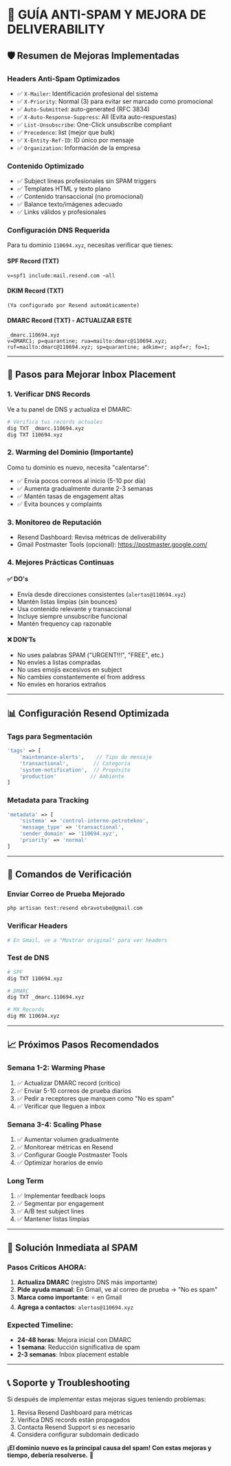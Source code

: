# 📧 GUÍA ANTI-SPAM Y MEJORA DE DELIVERABILITY

## 🛡️ **Resumen de Mejoras Implementadas**

### Headers Anti-Spam Optimizados
- ✅ `X-Mailer`: Identificación profesional del sistema
- ✅ `X-Priority`: Normal (3) para evitar ser marcado como promocional
- ✅ `Auto-Submitted`: auto-generated (RFC 3834)
- ✅ `X-Auto-Response-Suppress`: All (Evita auto-respuestas)
- ✅ `List-Unsubscribe`: One-Click unsubscribe compliant
- ✅ `Precedence`: list (mejor que bulk)
- ✅ `X-Entity-Ref-ID`: ID único por mensaje
- ✅ `Organization`: Información de la empresa

### Contenido Optimizado
- ✅ Subject líneas profesionales sin SPAM triggers
- ✅ Templates HTML y texto plano
- ✅ Contenido transaccional (no promocional)
- ✅ Balance texto/imágenes adecuado
- ✅ Links válidos y profesionales

### Configuración DNS Requerida
Para tu dominio `110694.xyz`, necesitas verificar que tienes:

#### SPF Record (TXT)
```
v=spf1 include:mail.resend.com ~all
```

#### DKIM Record (TXT) 
```
(Ya configurado por Resend automáticamente)
```

#### DMARC Record (TXT) - **ACTUALIZAR ESTE**
```
_dmarc.110694.xyz
v=DMARC1; p=quarantine; rua=mailto:dmarc@110694.xyz; ruf=mailto:dmarc@110694.xyz; sp=quarantine; adkim=r; aspf=r; fo=1;
```

---

## 🎯 **Pasos para Mejorar Inbox Placement**

### 1. **Verificar DNS Records**
Ve a tu panel de DNS y actualiza el DMARC:

```bash
# Verifica tus records actuales
dig TXT _dmarc.110694.xyz
dig TXT 110694.xyz
```

### 2. **Warming del Dominio (Importante)**
Como tu dominio es nuevo, necesita "calentarse":

- ✅ Envía pocos correos al inicio (5-10 por día)
- ✅ Aumenta gradualmente durante 2-3 semanas
- ✅ Mantén tasas de engagement altas
- ✅ Evita bounces y complaints

### 3. **Monitoreo de Reputación**
- Resend Dashboard: Revisa métricas de deliverability
- Gmail Postmaster Tools (opcional): https://postmaster.google.com/

### 4. **Mejores Prácticas Continuas**

#### ✅ **DO's**
- Envía desde direcciones consistentes (`alertas@110694.xyz`)
- Mantén listas limpias (sin bounces)
- Usa contenido relevante y transaccional
- Incluye siempre unsubscribe funcional
- Mantén frequency cap razonable

#### ❌ **DON'Ts**
- No uses palabras SPAM ("URGENT!!!", "FREE", etc.)
- No envíes a listas compradas
- No uses emojis excesivos en subject
- No cambies constantemente el from address
- No envíes en horarios extraños

---

## 📊 **Configuración Resend Optimizada**

### Tags para Segmentación
```php
'tags' => [
    'maintenance-alerts',    // Tipo de mensaje
    'transactional',        // Categoría
    'system-notification',  // Propósito
    'production'           // Ambiente
]
```

### Metadata para Tracking
```php
'metadata' => [
    'sistema' => 'control-interno-petrotekno',
    'message_type' => 'transactional',
    'sender_domain' => '110694.xyz',
    'priority' => 'normal'
]
```

---

## 🔧 **Comandos de Verificación**

### Enviar Correo de Prueba Mejorado
```bash
php artisan test:resend ebravotube@gmail.com
```

### Verificar Headers
```bash
# En Gmail, ve a "Mostrar original" para ver headers
```

### Test de DNS
```bash
# SPF
dig TXT 110694.xyz

# DMARC  
dig TXT _dmarc.110694.xyz

# MX Records
dig MX 110694.xyz
```

---

## 📈 **Próximos Pasos Recomendados**

### Semana 1-2: Warming Phase
1. ✅ Actualizar DMARC record (crítico)
2. ✅ Enviar 5-10 correos de prueba diarios
3. ✅ Pedir a receptores que marquen como "No es spam"
4. ✅ Verificar que lleguen a inbox

### Semana 3-4: Scaling Phase  
1. ✅ Aumentar volumen gradualmente
2. ✅ Monitorear métricas en Resend
3. ✅ Configurar Google Postmaster Tools
4. ✅ Optimizar horarios de envío

### Long Term
1. ✅ Implementar feedback loops
2. ✅ Segmentar por engagement
3. ✅ A/B test subject lines
4. ✅ Mantener listas limpias

---

## 🚨 **Solución Inmediata al SPAM**

### Pasos Críticos AHORA:

1. **Actualiza DMARC** (registro DNS más importante)
2. **Pide ayuda manual**: En Gmail, ve al correo de prueba → "No es spam" 
3. **Marca como importante**: ⭐ en Gmail
4. **Agrega a contactos**: `alertas@110694.xyz`

### Expected Timeline:
- **24-48 horas**: Mejora inicial con DMARC
- **1 semana**: Reducción significativa de spam
- **2-3 semanas**: Inbox placement estable

---

## 📞 **Soporte y Troubleshooting**

Si después de implementar estas mejoras sigues teniendo problemas:

1. Revisa Resend Dashboard para métricas
2. Verifica DNS records están propagados  
3. Contacta Resend Support si es necesario
4. Considera configurar subdomain dedicado

**¡El dominio nuevo es la principal causa del spam! Con estas mejoras y tiempo, debería resolverse.** 🎯
